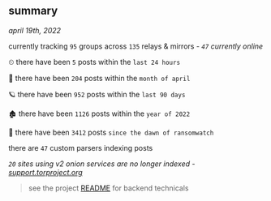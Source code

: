 
## summary
_april 19th, 2022_

currently tracking `95` groups across `135` relays & mirrors - _`47` currently online_

⏲ there have been `5` posts within the `last 24 hours`

🦈 there have been `204` posts within the `month of april`

🪐 there have been `952` posts within the `last 90 days`

🏚 there have been `1126` posts within the `year of 2022`

🦕 there have been `3412` posts `since the dawn of ransomwatch`

there are `47` custom parsers indexing posts

_`20` sites using v2 onion services are no longer indexed - [support.torproject.org](https://support.torproject.org/onionservices/v2-deprecation/)_

> see the project [README](https://github.com/thetanz/ransomwatch#ransomwatch--) for backend technicals
